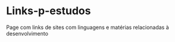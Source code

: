 # Links-p-estudos
 Page com links de sites com linguagens e matérias relacionadas à desenvolvimento
